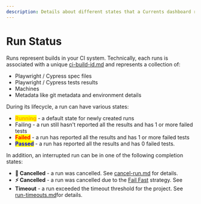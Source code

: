 ```yaml
---
description: Details about different states that a Currents dashboard run can have
---
```


# Run Status

Runs represent builds in your CI system. Technically, each runs is associated with a unique [ci-build-id.md](../guides/ci-build-id.md "mention") and represents a collection of:

* Playwright / Cypress spec files
* Playwright / Cypress tests results
* Machines
* Metadata like git metadata and environment details

During its lifecycle, a run can have various states:

* <mark style="color:orange;">**Running**</mark> - a default state for newly created runs
* Failing - a run still hasn't reported all the results and has 1 or more failed tests
* <mark style="color:red;">**Failed**</mark> - a run has reported all the results and has 1 or more failed tests
* <mark style="color:blue;">**Passed**</mark> - a run has reported all the results and has 0 failed tests.

In addition, an interrupted run can be in one of the following completion states:

* **👤 Cancelled** - a run was cancelled. See [cancel-run.md](cancel-run.md "mention") for details.
* **⚡️ Cancelled** - a run was cancelled due to the [Fail Fast](../guides/fail-fast-strategy.md) strategy. See&#x20;
* **Timeout** - a run exceeded the timeout threshold for the project. See [run-timeouts.md](run-timeouts.md "mention")for details.
